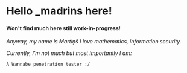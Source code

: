 # Hello _madrins here!
#### Won't find much here still work-in-progress!
*Anyway, my name is Martiņš I love mathematics, information security.*

*Currently, I'm not much but most importantly I am:*


`A Wannabe penetration tester :/`
